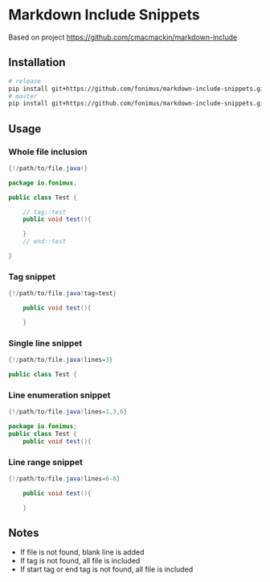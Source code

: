 # Markdown Include Snippets

Based on project https://github.com/cmacmackin/markdown-include

## Installation

```sh
# release
pip install git+https://github.com/fonimus/markdown-include-snippets.git@<tag>
# master
pip install git+https://github.com/fonimus/markdown-include-snippets.git
```

## Usage
  
### Whole file inclusion

```java
{!/path/to/file.java!}
```

```java
package io.fonimus;

public class Test {

    // tag::test
    public void test(){

    }
    // end::test

}
```

### Tag snippet

```java
{!/path/to/file.java!tag=test}
```

```java
    public void test(){

    }
```

### Single line snippet

```java
{!/path/to/file.java!lines=3}
```

```java
public class Test {
```

### Line enumeration snippet

```java
{!/path/to/file.java!lines=1,3,6}
```

```java
package io.fonimus;
public class Test {
    public void test(){
```

### Line range snippet

```java
{!/path/to/file.java!lines=6-8}
```

```java
    public void test(){

    }
```
  
  
## Notes

* If file is not found, blank line is added
* If tag is not found, all file is included
* If start tag or end tag is not found, all file is included

